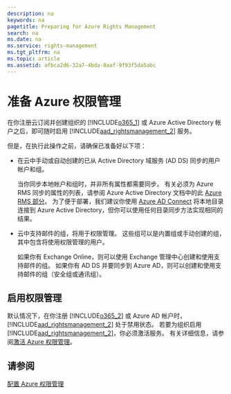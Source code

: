 ```yaml
---
description: na
keywords: na
pagetitle: Preparing for Azure Rights Management
search: na
ms.date: na
ms.service: rights-management
ms.tgt_pltfrm: na
ms.topic: article
ms.assetid: afbca2d6-32a7-4bda-8aaf-9f93f5da5abc
---
```

# 准备 Azure 权限管理
在你注册云订阅并创建组织的 [!INCLUDE[o365_1](../Token/o365_1_md.md)] 或 Azure Active Directory 帐户之后，即可随时启用 [!INCLUDE[aad_rightsmanagement_2](../Token/aad_rightsmanagement_2_md.md)] 服务。

但是，在执行此操作之前，请确保已准备好以下项：

-   在云中手动或自动创建的已从 Active Directory 域服务 (AD DS) 同步的用户帐户和组。

    当你同步本地帐户和组时，并非所有属性都需要同步。 有关必须为 Azure RMS 同步的属性的列表，请参阅 Azure Active Directory 文档中的此 [Azure RMS 部分](https://azure.microsoft.com/documentation/articles/active-directory-aadconnectsync-attributes-synchronized/#azure-rms)。 为了便于部署，我们建议你使用 [Azure AD Connect](http://azure.microsoft.com/documentation/articles/active-directory-aadconnect/) 将本地目录连接到 Azure Active Directory，但你可以使用任何目录同步方法实现相同的结果。

-   云中支持邮件的组，将用于权限管理。 这些组可以是内置组或手动创建的组，其中包含将使用权限管理的用户。

    如果你有 Exchange Online，则可以使用 Exchange 管理中心创建和使用支持邮件的组。 如果你有 AD DS 并要同步到 Azure AD，则可以创建和使用支持邮件的组（安全组或通讯组）。

## 启用权限管理
默认情况下，在你注册 [!INCLUDE[o365_2](../Token/o365_2_md.md)] 或 Azure AD 帐户时，[!INCLUDE[aad_rightsmanagement_2](../Token/aad_rightsmanagement_2_md.md)] 处于禁用状态。 若要为组织启用 [!INCLUDE[aad_rightsmanagement_2](../Token/aad_rightsmanagement_2_md.md)]，你必须激活服务。 有关详细信息，请参阅[激活 Azure 权限管理](../Topic/Activating_Azure_Rights_Management.md)。

## 请参阅
[配置 Azure 权限管理](../Topic/Configuring_Azure_Rights_Management.md)

